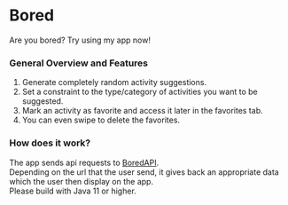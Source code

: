 # Bored
Are you bored? Try using my app now!

### General Overview and Features
1. Generate completely random activity suggestions.
2. Set a constraint to the type/category of activities you want to be suggested.
3. Mark an activity as favorite and access it later in the favorites tab.
4. You can even swipe to delete the favorites.


### How does it work?

The app sends api requests to [BoredAPI](www.boredapi.com).<br>
Depending on the url that the user send, it gives back an appropriate data which the user then display on the app.<br>
Please build with Java 11 or higher.

